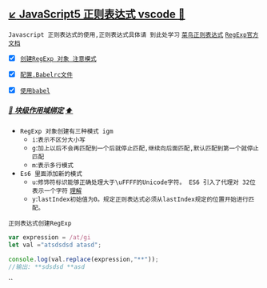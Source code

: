 <a id="top"  href="#top">:arrow_lower_left: JavaScript5 正则表达式 vscode :maple_leaf:</a>
----
`Javascript 正则表达式的使用,正则表达式具体请 到此处学习` [`菜鸟正则表达式`](http://www.runoob.com/regexp/regexp-tutorial.html) 
[`RegExp官方文档`](https://developer.mozilla.org/en-US/docs/Web/JavaScript/Reference/Global_Objects/RegExp)

- [x] <a href="#CreateObject">`创建RegExp 对象 注意模式`</a>
- [x] <a href="#BabelrcFile">`配置.Babelrc文件`</a>
- [x] <a href="#UseBabel">`使用babel`</a>


##### <a id="CreateObject" href="#CreateObject"> :whale2: 块级作用域绑定</a> <a href="#top">:arrow_up: </a>
* `RegExp 对象创建有三种模式 igm` <br/>  
   * `i`:`表示不区分大小写`
   * `g`:`加上以后不会再匹配到一个后就停止匹配,继续向后面匹配,默认匹配到第一个就停止匹配`
   * `m`:`表示多行模式`
* `Es6 里面添加新的模式`<br/>
   * `u`:`修饰符标识能够正确处理大于\uFFFF的Unicode字符。 ES6 引入了代理对 32位表示一个字符` [`理解`](http://www.softwhy.com/article-9165-1.html) 
   * `y`:`lastIndex初始值为0。规定正则表达式必须从lastIndex规定的位置开始进行匹配。`

`正则表达式创建RegExp`
```javascript
var expression = /at/gi
let val ="atsdsdsd atasd";

console.log(val.replace(expression,"**"));
//输出: **sdsdsd **asd
```
``
